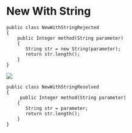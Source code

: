 New With String
=======

```
public class NewWithStringRejected
{
    public Integer method(String parameter) 
    {
       String str = new String(parameter);	
       return str.length();
    }
}

```   
   ![](http://www.iconki.com/icons/Software-Applications/32x32-Applications-Basics/arrow_down_blue.png)
   
```
public class NewWithStringResolved
{
     public Integer method(String parameter) 
    {
       String str = parameter;	
       return str.length();
    }
}
```